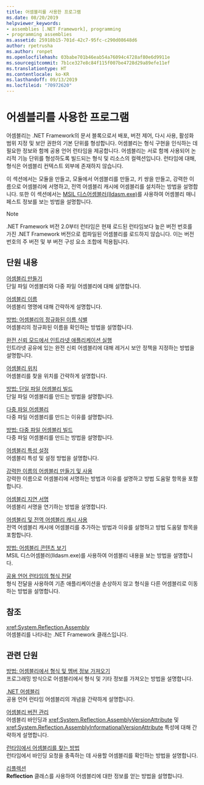 ```yaml
---
title: 어셈블리를 사용한 프로그램
ms.date: 08/20/2019
helpviewer_keywords:
- assemblies [.NET Framework], programming
- programming assemblies
ms.assetid: 25918b15-701d-42c7-95fc-c290d08648d6
author: rpetrusha
ms.author: ronpet
ms.openlocfilehash: 03babe701b46eab54a76094c4728af80e6d9911e
ms.sourcegitcommit: 7b1ce327e8c84f115f007be4728d29a89efe11ef
ms.translationtype: HT
ms.contentlocale: ko-KR
ms.lasthandoff: 09/13/2019
ms.locfileid: "70972620"
---
```

# <a name="program-with-assemblies"></a>어셈블리를 사용한 프로그램
어셈블리는 .NET Framework의 문서 블록으로서 배포, 버전 제어, 다시 사용, 활성화 범위 지정 및 보안 권한의 기본 단위를 형성합니다. 어셈블리는 형식 구현을 인식하는 데 필요한 정보와 함께 공용 언어 런타임을 제공합니다. 어셈블리는 서로 함께 사용되어 논리적 기능 단위를 형성하도록 빌드되는 형식 및 리소스의 컬렉션입니다. 런타임에 대해, 형식은 어셈블리 컨텍스트 외부에 존재하지 않습니다.  
  
 이 섹션에서는 모듈을 만들고, 모듈에서 어셈블리를 만들고, 키 쌍을 만들고, 강력한 이름으로 어셈블리에 서명하고, 전역 어셈블리 캐시에 어셈블리를 설치하는 방법을 설명합니다. 또한 이 섹션에서는 [MSIL 디스어셈블러(Ildasm.exe)](../../framework/tools/ildasm-exe-il-disassembler.md)를 사용하여 어셈블리 매니페스트 정보를 보는 방법을 설명합니다.  
  
> [!NOTE]
> .NET Framework 버전 2.0부터 런타임은 현재 로드된 런타임보다 높은 버전 번호를 가진 .NET Framework 버전으로 컴파일된 어셈블리를 로드하지 않습니다. 이는 버전 번호의 주 버전 및 부 버전 구성 요소 조합에 적용됩니다.  
  
## <a name="in-this-section"></a>단원 내용  
 [어셈블리 만들기](create.md)  
 단일 파일 어셈블리와 다중 파일 어셈블리에 대해 설명합니다.  
  
 [어셈블리 이름](names.md)  
 어셈블리 명명에 대해 간략하게 설명합니다.  
  
 [방법: 어셈블리의 정규화된 이름 식별](find-fully-qualified-name.md)  
 어셈블리의 정규화된 이름을 확인하는 방법을 설명합니다.  
  
 [완전 신뢰 모드에서 인트라넷 애플리케이션 실행](../../framework/app-domains/running-intranet-applications-in-full-trust.md)  
 인트라넷 공유에 있는 완전 신뢰 어셈블리에 대해 레거시 보안 정책을 지정하는 방법을 설명합니다.  
  
 [어셈블리 위치](location.md)  
 어셈블리를 찾을 위치를 간략하게 설명합니다.  
  
 [방법: 단일 파일 어셈블리 빌드](../../framework/app-domains/build-single-file-assembly.md)  
 단일 파일 어셈블리를 만드는 방법을 설명합니다.  
  
 [다중 파일 어셈블리](../../framework/app-domains/multifile-assemblies.md)  
 다중 파일 어셈블리를 만드는 이유를 설명합니다.  
  
 [방법: 다중 파일 어셈블리 빌드](../../framework/app-domains/build-multifile-assembly.md)  
 다중 파일 어셈블리를 만드는 방법을 설명합니다.  
  
 [어셈블리 특성 설정](set-attributes.md)  
 어셈블리 특성 및 설정 방법을 설명합니다.  
  
 [강력한 이름의 어셈블리 만들기 및 사용](create-use-strong-named.md)  
 강력한 이름으로 어셈블리에 서명하는 방법과 이유를 설명하고 방법 도움말 항목을 포함합니다.  
  
 [어셈블리 지연 서명](delay-sign.md)  
 어셈블리 서명을 연기하는 방법을 설명합니다.  
  
 [어셈블리 및 전역 어셈블리 캐시 사용](../../framework/app-domains/working-with-assemblies-and-the-gac.md)  
 전역 어셈블리 캐시에 어셈블리를 추가하는 방법과 이유를 설명하고 방법 도움말 항목을 포함합니다.  
  
 [방법: 어셈블리 콘텐츠 보기](view-contents.md)  
 MSIL 디스어셈블러(Ildasm.exe)를 사용하여 어셈블리 내용을 보는 방법을 설명합니다.  
  
 [공용 언어 런타임의 형식 전달](type-forwarding.md)  
 형식 전달을 사용하여 기존 애플리케이션을 손상하지 않고 형식을 다른 어셈블리로 이동하는 방법을 설명합니다.  
  
## <a name="reference"></a>참조  
 <xref:System.Reflection.Assembly>  
 어셈블리를 나타내는 .NET Framework 클래스입니다.  
  
## <a name="related-sections"></a>관련 단원  
 [방법: 어셈블리에서 형식 및 멤버 정보 가져오기](../../framework/reflection-and-codedom/get-type-member-information.md)  
 프로그래밍 방식으로 어셈블리에서 형식 및 기타 정보를 가져오는 방법을 설명합니다.  
  
 [.NET 어셈블리](index.md)  
 공용 언어 런타임 어셈블리의 개념을 간략하게 설명합니다.  
  
 [어셈블리 버전 관리](versioning.md)  
 어셈블리 바인딩과 <xref:System.Reflection.AssemblyVersionAttribute> 및 <xref:System.Reflection.AssemblyInformationalVersionAttribute> 특성에 대해 간략하게 설명합니다.  
  
 [런타임에서 어셈블리를 찾는 방법](../../framework/deployment/how-the-runtime-locates-assemblies.md)  
 런타임에서 바인딩 요청을 충족하는 데 사용할 어셈블리를 확인하는 방법을 설명합니다.  
  
 [리플렉션](../../framework/reflection-and-codedom/reflection.md)   
 **Reflection** 클래스를 사용하여 어셈블리에 대한 정보를 얻는 방법을 설명합니다.
